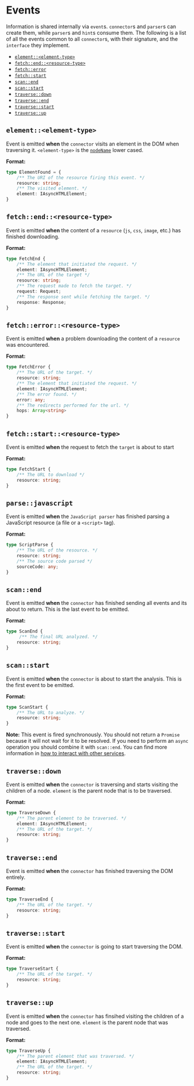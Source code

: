 # Events

Information is shared internally via `event`s. `connector`s and `parser`s can
create them, while `parser`s and `hint`s consume them.
The following is a list of all the events common to all `connector`s, with
their signature, and the `interface` they implement.

* [`element::<element-type>`](#elementelement-type)
* [`fetch::end::<resource-type>`](#fetchendresource-type)
* [`fetch::error`](#fetcherrorresource-type)
* [`fetch::start`](#fetchstartresource-type)
* [`scan::end`](#scanend)
* [`scan::start`](#scanstart)
* [`traverse::down`](#traversedown)
* [`traverse::end`](#traverseend)
* [`traverse::start`](#traversestart)
* [`traverse::up`](#traverseup)

## `element::<element-type>`

Event is emitted **when** the `connector` visits an element in the DOM
when traversing it. `<element-type>` is the [`nodeName`][nodeName docs]
lower cased.

**Format:**

```ts
type ElementFound = {
    /** The URI of the resource firing this event. */
    resource: string;
    /** The visited element. */
    element: IAsyncHTMLElement;
}
```

## `fetch::end::<resource-type>`

Event is emitted **when** the content of a `resource` (`js`, `css`,
`image`, etc.) has finished downloading.

**Format:**

```ts
type FetchEnd {
    /** The element that initiated the request. */
    element: IAsyncHTMLElement;
    /** The URL of the target */
    resource: string;
    /** The request made to fetch the target. */
    request: Request;
    /** The response sent while fetching the target. */
    response: Response;
}
```

## `fetch::error::<resource-type>`

Event is emitted **when** a problem downloading the content of
a `resource` was encountered.

**Format:**

```ts
type FetchError {
    /** The URL of the target. */
    resource: string;
    /** The element that initiated the request. */
    element: IAsyncHTMLElement;
    /** The error found. */
    error: any;
    /** The redirects performed for the url. */
    hops: Array<string>
}
```

## `fetch::start::<resource-type>`

Event is emitted **when** the request to fetch the `target` is about
to start

**Format:**

```ts
type FetchStart {
    /** The URL to download */
    resource: string;
}
```

## `parse::javascript`

Event is emitted **when** the `JavaScript parser` has finished parsing a
JavaScript resource (a file or a `<script>` tag).

**Format:**

```ts
type ScriptParse {
    /** The URL of the resource. */
    resource: string;
    /** The source code parsed */
    sourceCode: any;
}
```

## `scan::end`

Event is emitted **when** the `connector` has finished sending all
events and its about to return. This is the last event to be emitted.

**Format:**

```ts
type ScanEnd {
     /** The final URL analyzed. */
    resource: string;
}
```

## `scan::start`

Event is emitted **when** the `connector` is about to start the
analysis. This is the first event to be emitted.

**Format:**

```ts
type ScanStart {
    /** The URL to analyze. */
    resource: string;
}
```

**Note:** This event is fired synchronously. You should not return
a `Promise` because it will not wait for it to be resolved. If you
need to perform an `async` operation you should combine it with
`scan::end`. You can find more information in [how to interact with
other services](../hints/index.md#interact-with-other-services).

## `traverse::down`

Event is emitted **when** the `connector` is traversing and starts
visiting the children of a node. `element` is the parent node that
is to be traversed.

**Format:**

```ts
type TraverseDown {
    /** The parent element to be traversed. */
    element: IAsyncHTMLElement;
    /** The URL of the target. */
    resource: string;
}
```

## `traverse::end`

Event is emitted **when** the `connector` has finished traversing
the DOM entirely.

**Format:**

```ts
type TraverseEnd {
    /** The URL of the target. */
    resource: string;
}
```

## `traverse::start`

Event is emitted **when** the `connector` is going to start traversing
the DOM.

**Format:**

```ts
type TraverseStart {
    /** The URL of the target. */
    resource: string;
}
```

## `traverse::up`

Event is emitted **when** the `connector` has finsihed visiting the
children of a node and goes to the next one. `element` is the parent
node that was traversed.

**Format:**

```ts
type TraverseUp {
    /** The parent element that was traversed. */
    element: IAsyncHTMLElement;
    /** The URL of the target. */
    resource: string;
}
```

<!-- Link labels: -->

[nodeName docs]: https://developer.mozilla.org/en-US/docs/Web/API/Node/nodeName
